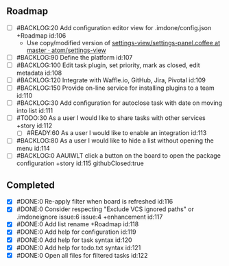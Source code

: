 Roadmap
----
- [ ] #BACKLOG:20 Add configuration editor view for .imdone/config.json +Roadmap id:106
  - Use copy/modified version of [settings-view/settings-panel.coffee at master · atom/settings-view](https://github.com/atom/settings-view/blob/master/lib/settings-panel.coffee)
- [ ] #BACKLOG:90 Define the platform id:107
- [ ] #BACKLOG:100 Edit task plugin, set priority, mark as closed, edit metadata id:108
- [ ] #BACKLOG:120 Integrate with Waffle.io, GitHub, Jira, Pivotal id:109
- [ ] #BACKLOG:150 Provide on-line service for installing plugins to a team id:110
- [ ] #BACKLOG:30 Add configuration for autoclose task with date on moving into list id:111
- [ ] #TODO:30 As a user I would like to share tasks with other services +story id:112
  - [ ] #READY:60 As a user I would like to enable an integration id:113
- [ ] #BACKLOG:80 As a user I would like to hide a list without opening the menu id:114
- [ ] #BACKLOG:0 AAUIWLT click a button on the board to open the package configuration +story id:115 githubClosed:true

Completed
----
- [x] #DONE:0 Re-apply filter when board is refreshed id:116
- [x] #DONE:0 Consider respecting "Exclude VCS ignored paths" or .imdoneignore issue:6 issue:4 +enhancement id:117
- [x] #DONE:0 Add list rename +Roadmap id:118
- [x] #DONE:0 Add help for configuration id:119
- [x] #DONE:0 Add help for task syntax id:120
- [x] #DONE:0 Add help for todo.txt syntax id:121
- [x] #DONE:0 Open all files for filtered tasks id:122
